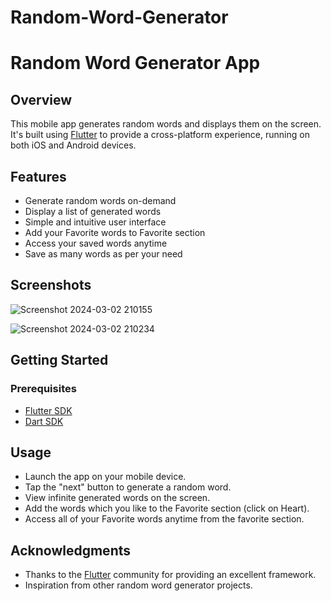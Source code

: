 # Random-Word-Generator
# Random Word Generator App

## Overview
This mobile app generates random words and displays them on the screen. It's built using [Flutter](https://flutter.dev/) to provide a cross-platform experience, running on both iOS and Android devices.

## Features

- Generate random words on-demand
- Display a list of generated words
- Simple and intuitive user interface
- Add your Favorite words to Favorite section
- Access your saved words anytime
- Save as many words as per your need

## Screenshots

![Screenshot 2024-03-02 210155](https://github.com/HdS2005/Random-Word-Generator/assets/144425351/317e51ae-63ed-41d2-bed4-9c5610dba27f)

![Screenshot 2024-03-02 210234](https://github.com/HdS2005/Random-Word-Generator/assets/144425351/abe475a8-6e09-44f3-9c9b-967b7e8012d8)


## Getting Started

### Prerequisites

- [Flutter SDK](https://flutter.dev/docs/get-started/install)
- [Dart SDK](https://dart.dev/get-dart)

## Usage

- Launch the app on your mobile device.
- Tap the "next" button to generate a random word.
- View infinite generated words on the screen.
- Add the words which you like to the Favorite section (click on Heart).
- Access all of your Favorite words anytime from the favorite section.

## Acknowledgments
- Thanks to the [Flutter](https://flutter.dev/) community for providing an excellent framework.
- Inspiration from other random word generator projects.

